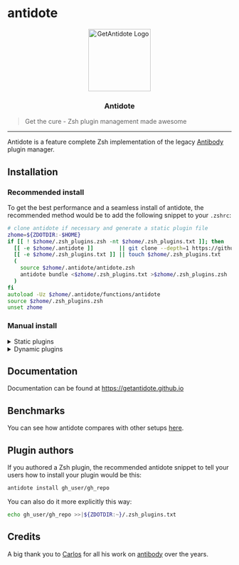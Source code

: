 # antidote

<p align="center">
  <a href="https://getantidote.github.io">
    <img alt="GetAntidote Logo" src="https://avatars.githubusercontent.com/u/101279220?s=140&v=4"
      height="140" />
  </a>
  <h3 align="center">Antidote</h3>
  <p align="center">
    <blockquote>Get the cure - Zsh plugin management made awesome</blockquote>
  </p>
</p>

---

Antidote is a feature complete Zsh implementation of the legacy [Antibody][antibody]
plugin manager.

## Installation

### Recommended install

To get the best performance and a seamless install of antidote, the recommended method
would be to add the following snippet to your `.zshrc`:

```zsh
# clone antidote if necessary and generate a static plugin file
zhome=${ZDOTDIR:-$HOME}
if [[ ! $zhome/.zsh_plugins.zsh -nt $zhome/.zsh_plugins.txt ]]; then
  [[ -e $zhome/.antidote ]]        || git clone --depth=1 https://github.com/mattmc3/antidote.git $zhome/.antidote
  [[ -e $zhome/.zsh_plugins.txt ]] || touch $zhome/.zsh_plugins.txt
  (
    source $zhome/.antidote/antidote.zsh
    antidote bundle <$zhome/.zsh_plugins.txt >$zhome/.zsh_plugins.zsh
  )
fi
autoload -Uz $zhome/.antidote/functions/antidote
source $zhome/.zsh_plugins.zsh
unset zhome
```

### Manual install
<details>
  <summary>Static plugins</summary>

  If you prefer an entirely manual installation with as little as possible in your
  `.zshrc`, you could always `git clone` antidote and `source` it yourself:

  ```zsh
  git clone --depth=1 https://github.com/mattmc3/antidote.git ${ZDOTDIR:-~}/.antidote
  source ${ZDOTDIR:-~}/.antidote/antidote.zsh
  ```

  Then create a `.zsh_plugins.txt` file with some plugins in it:

  ```zsh
  echo "zsh-users/zsh-syntax-highlighting"  >| ${ZDOTDIR:-~}/.zsh_plugins.txt
  echo "zsh-users/zsh-autosuggestions"     >>| ${ZDOTDIR:-~}/.zsh_plugins.txt
  ```

  Then generate your static plugins zsh file:

  ```zsh
  antidote bundle <${ZDOTDIR:-~}/.zsh_plugins.txt >${ZDOTDIR:-~}/.zsh_plugins.zsh
  ```

  Then source your static plugins files from your `.zshrc`:

  ```zsh
  # .zshrc
  source ${ZDOTDIR:-~}/.zsh_plugins.zsh
  ```

  You will need to manually regenerate your `.zsh_plugins.zsh` yourself every time you
  change your plugins.
</details>

<details>
  <summary>Dynamic plugins</summary>

  **Note:** _This installation method is provided for legacy purposes only, and is not
  recommended._

  Clone antidote:

  ```zsh
  git clone --depth=1 https://github.com/mattmc3/antidote.git ${ZDOTDIR:-~}/.antidote
  ```

  Add the following snippet to your `.zshrc`

  ```zsh
  # zshrc

  # initialize antidote for dynamic plugins
  source ${ZDOTDIR:-~}/.antidote/antidote.zsh
  source <(antidote init)

  # bundle plugins individually
  antidote bundle zsh-users/zsh-syntax-highlighting
  antidote bundle zsh-users/zsh-autosuggestions

  # or bundle using a plugins file
  antidote bundle <${ZDOTDIR:-~}/.zsh_plugins.txt
  ```
</details>

## Documentation

Documentation can be found at https://getantidote.github.io

## Benchmarks

You can see how antidote compares with other setups [here][benchmarks].

## Plugin authors

If you authored a Zsh plugin, the recommended antidote snippet to tell your users how to
install your plugin would be this:

```zsh
antidote install gh_user/gh_repo
```

You can also do it more explicitly this way:

```zsh
echo gh_user/gh_repo >>|${ZDOTDIR:~}/.zsh_plugins.txt
```

## Credits

A big thank you to [Carlos](https://twitter.com/caarlos0) for all his work on
[antibody] over the years.

[antibody]:       https://getantibody.github.io
[benchmarks]:     https://github.com/romkatv/zsh-bench/blob/master/doc/linux-desktop.md

